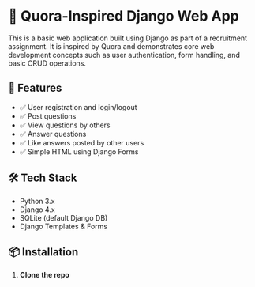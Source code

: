 # 🧠 Quora-Inspired Django Web App

This is a basic web application built using Django as part of a recruitment assignment. It is inspired by Quora and demonstrates core web development concepts such as user authentication, form handling, and basic CRUD operations.

## 🚀 Features

- ✅ User registration and login/logout
- ✅ Post questions
- ✅ View questions by others
- ✅ Answer questions
- ✅ Like answers posted by other users
- ✅ Simple HTML using Django Forms 

## 🛠 Tech Stack

- Python 3.x
- Django 4.x
- SQLite (default Django DB)
- Django Templates & Forms

## 📦 Installation

1. **Clone the repo**  
   ```bash
   
